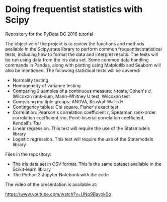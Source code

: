 # Doing frequentist statistics with Scipy
Repository for the PyData DC 2016 tutorial

The objective of the project is to review the functions and methods available in the Scipy.stats library to perform common frequentist statistical tests; including how to format the data and interpret results. The tests will be run using data from the iris data set. Some common data handling commands in Pandas, along with plotting using Matplotlib and Seaborn will also be mentioned.
The following statistical tests will be covered:

- Normality testing
- Homogeneity of variance testing
- Comparing 2 samples of a continuous measure: _t_-tests, Cohen's _d_, Wilcoxon rank-sum, Mann-Whitney U test, Wilcoxon test
- Comparing multiple groups: ANOVA, Kruskal-Wallis H
- Contingency tables: Chi square, Fisher's exact test
- Correlation: Pearson's correlation coefficient *r*, Spearman rank-order correlation coefficient *rho*, Point-biserial correlation coefficient, Kendall's *Tau*
- Linear regression. This test will require the use of the Statsmodels library
- Logistic regression. This test will require the use of the Statsmodels library

Files in the repository:

- The iris data set in CSV format. This is the same dataset available in the Scikit-learn library
- The Python 3 Jupyter Notebook with the code

The video of the presentation is available at:

https://www.youtube.com/watch?v=UNp9Bavok0o
